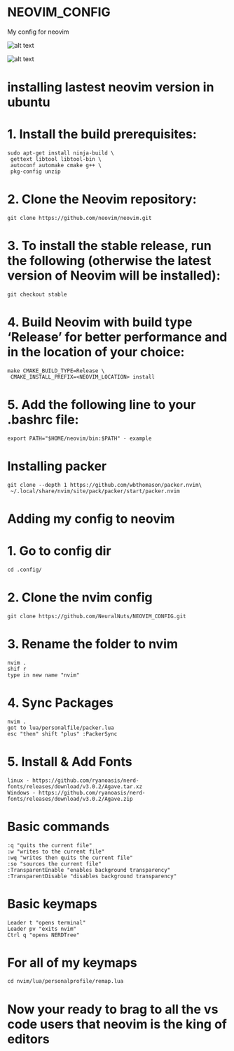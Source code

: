 # NEOVIM_CONFIG
My config for neovim

![alt text](https://github.com/NeuralNuts/NEOVIM_CONFIG/blob/master/images/exemple.png)

![alt text](https://github.com/NeuralNuts/NEOVIM_CONFIG/blob/master/images/exex2.png)

# installing lastest neovim version in ubuntu

# 1. Install the build prerequisites:
    sudo apt-get install ninja-build \
     gettext libtool libtool-bin \
     autoconf automake cmake g++ \
     pkg-config unzip

# 2. Clone the Neovim repository:
    git clone https://github.com/neovim/neovim.git

# 3. To install the stable release, run the following (otherwise the latest version of Neovim will be installed):
    git checkout stable

# 4. Build Neovim with build type ‘Release’ for better performance and in the location of your choice:
    make CMAKE_BUILD_TYPE=Release \
     CMAKE_INSTALL_PREFIX=<NEOVIM_LOCATION> install

# 5. Add the following line to your .bashrc file:
    export PATH="$HOME/neovim/bin:$PATH" - example


# Installing packer
    git clone --depth 1 https://github.com/wbthomason/packer.nvim\
     ~/.local/share/nvim/site/pack/packer/start/packer.nvim

# Adding my config to neovim

# 1. Go to config dir
    cd .config/
    
# 2. Clone the nvim config
    git clone https://github.com/NeuralNuts/NEOVIM_CONFIG.git

# 3. Rename the folder to nvim
    nvim .
    shif r 
    type in new name "nvim"

# 4. Sync Packages
    nvim .
    got to lua/personalfile/packer.lua
    esc "then" shift "plus" :PackerSync

# 5. Install & Add Fonts
    linux - https://github.com/ryanoasis/nerd-fonts/releases/download/v3.0.2/Agave.tar.xz
    Windows - https://github.com/ryanoasis/nerd-fonts/releases/download/v3.0.2/Agave.zip

# Basic commands
    :q "quits the current file"
    :w "writes to the current file"
    :wq "writes then quits the current file"
    :so "sources the current file"
    :TransparentEnable "enables background transparency"
    :TransparentDisable "disables background transparency"

# Basic keymaps
    Leader t "opens terminal"
    Leader pv "exits nvim"
    Ctrl q "opens NERDTree"

# For all of my keymaps
    cd nvim/lua/personalprofile/remap.lua
    
# Now your ready to brag to all the vs code users that neovim is the king of editors 
